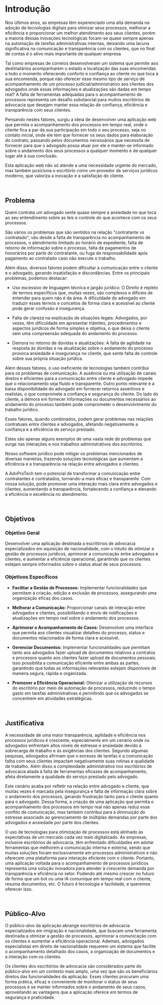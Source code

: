 # Introdução

Nos últimos anos, as empresas têm experenciado uma alta demanda na adoção de tecnologias digitais para otimizar seus processos, melhorar a eficiência e proporcionar um melhor atendimento aos seus clientes, porém  a maioria dessas inovações tecnológicas focam-se quase sempre apenas na automação de tarefas administrativas internas, deixando uma lacuna significativa na comunicação e transparência com os clientes, que no final de contas é o ativo mais importante de qualquer empresa. 

Tal como empresas de correios desenvolveram um sistema que permite aos destinatários acompanharem o estado e localização das suas encomendas a todo o momento oferecendo conforto e confiança ao cliente no que toca à sua encomenda, porque não oferecer esse mesmo tipo de serviço de acompanhamento de um processo judicial/administrativo aos clientes dos advogados onde essas informações e atualizações são dadas em tempo real? 
A falta de ferramentas adequadas para o acompanhamento de processos representa um desafio substancial para muitos escritórios de advocacia que desejam manter essa relação de confiança, eficiência e transparência com seus clientes.

Pensando nestes fatores, surgiu a ideia de desenvolver uma aplicação web que permita o acompanhamento dos processos em tempo real, onde o cliente fica a par da sua participação em todo o seu processo, seja no contato inicial, onde ele tem que fornecer os seus dados para elaboração do contrato, passando pelos documentos necessários que necessita de fornecer para que o advogado possa atuar por ele e manter-se informado sobre o andamento dos seus processos a qualquer momento e de qualquer lugar até à sua conclusão.

Esta aplicação web não só atende a uma necessidade urgente do mercado, mas também posiciona o escritório como um provedor de serviços jurídicos moderno, que valoriza a inovação e a satisfação do cliente.

<br>

## Problema

Quem contrata um advogado sente quase sempre a ansiedade no que toca ao seu entendimento sobre as leis e controle do que acontece com os seus processos. 

São vários os problemas que são sentidos na relação "contratante vs contratado", vão desde a falta de transparência no acompanhamento de processos, o atendimento limitado ao horário de expediente, falta de retorno de informação sobre o processo, falta de pagamentos de honorários por parte do contratante, ou fuga de responsabilidade após pagamento ao contratado caso não execute o trabalho.

Além disso, diversos fatores podem dificultar a comunicação entre o cliente e o advogado, gerando insatisfação e discordâncias. Entre os principais problemas, podemos destacar:

* Uso excessivo de linguagem técnica e jargão jurídico: O Direito é repleto de termos específicos que, muitas vezes, são complexos e difíceis de entender para quem não é da área. A dificuldade do advogado em traduzir esses termos e conceitos de forma clara e acessível ao cliente pode gerar confusão e insegurança.

* Falta de clareza na explicação de situações legais: Advogados, por vezes, têm dificuldade em apresentar trâmites, procedimentos e aspectos jurídicos de forma simples e objetiva, o que deixa o cliente sem uma compreensão adequada do andamento do processo.

* Demora no retorno de dúvidas e atualizações: A falta de agilidade na resposta às dúvidas e na atualização sobre o andamento do processo provoca ansiedade e insegurança no cliente, que sente falta de controle sobre sua própria situação jurídica.

Além desses fatores, o uso ineficiente de tecnologias também contribui para os problemas de comunicação. A ausência ou má utilização de canais diretos e eficientes para a comunicação entre cliente e advogado impede que o relacionamento seja fluido e transparente. Outro ponto relevante é a baixa disponibilidade do advogado em fornecer retornos assertivos e realistas, o que compromete a confiança e segurança do cliente. Do lado do cliente, a demora em fornecer informações ou documentos necessários ao andamento do processo também pode comprometer o desenvolvimento do trabalho jurídico.

Esses fatores, quando combinados, podem gerar problemas nas relações contratuais entre clientes e advogados, afetando negativamente a confiança e a eficiência do serviço prestado.

Estes são apenas alguns exemplos de uma vasta rede de problemas que surge nas interações e nos trabalhos administrativos dos escritórios.

Nosso software jurídico pode mitigar os problemas mencionados de diversas maneiras, trazendo soluções tecnológicas que aumentam a eficiência e a transparência na relação entre advogados e clientes.

A AdvProTech tem o potencial de transformar a comunicação entre contratantes e contratados, tornando-a mais eficaz e transparente. Com nossa solução, pode promover uma interação mais clara entre advogados e clientes, aumentando a transparência, fortalecendo a confiança e elevando a eficiência e excelência no atendimento.

<br>

## Objetivos

### Objetivo Geral

Desenvolver uma aplicação destinada a escritórios de advocacia especializados em aquisição de nacionalidade, com o intuito de otimizar a gestão de processos jurídicos, aprimorar a comunicação entre advogados e clientes, e aumentar a eficiência operacional, garantindo que os clientes estejam sempre informados sobre o status atual de seus processos.

### Objetivos Específicos

- **Facilitar a Gestão de Processos:** Implementar funcionalidades que permitam a criação, edição e exclusão de processos, assegurando uma organização eficaz dos casos.

- **Melhorar a Comunicação:** Proporcionar canais de interação entre advogados e clientes, possibilitando o envio de notificações e atualizações em tempo real sobre o andamento dos processos.

- **Aprimorar o Acompanhamento de Casos:** Desenvolver uma interface que permita aos clientes visualizar detalhes do processo, status e documentos relacionados de forma clara e acessível.

- **Gerenciar Documentos:** Implementar funcionalidades que permitam tanto aos advogados fazer upload de documentos relativos a contratos e processos quanto aos clientes fazer upload de documentos pessoais. Isso possibilita a comunicação eficiente entre ambas as partes, garantindo que todas as informações relevantes estejam disponíveis de maneira segura, rápida e organizada.

- **Promover a Eficiência Operacional:** Otimizar a utilização de recursos do escritório por meio de automação de processos, reduzindo o tempo gasto em tarefas administrativas e permitindo que os advogados se concentrem em atividades estratégicas.

<br>

## Justificativa

A necessidade de uma maior transparência, agilidade e eficiência nos processos jurídicos é crescente, especialmente em um cenário onde os advogados enfrentam altos níveis de estresse e ansiedade devido à sobrecarga de trabalho e às exigências dos clientes. Segundo algumas pequisas, advogados afirmam que o excesso de tarefas e a comunicação falha com seus clientes impactam negativamente suas rotinas e qualidade de trabalho. Além disso a complexidade administrativa nos escritórios de advocacia aliada à falta de ferramentas eficazes de acompanhamento, afeta diretamente a qualidade do serviço prestado pelo advogado.

Este cenário acaba por refletir na relação entre advogado e cliente, que muitas vezes é marcada pela insegurança e falta de informação clara sobre o andamento dos processos, gerando frustração tanto para o cliente quanto para o advogado. Dessa forma, a criação de uma aplicação que permita o acompanhamento dos processos em tempo real não apenas reduz esse conflito de comunicação, mas também contribui para a diminuição do estresse associado ao gerenciamento de múltiplas demandas por parte dos advogados e ansiedade por parte dos clientes.

O uso de tecnologias para otimização de processos está alinhado às expectativas de um mercado cada vez mais digitalizado. As empresas, inclusive escritórios de advocacia, têm enfrentado dificuldades em adotar ferramentas que melhorem a comunicação interna e externa, sendo que muitas soluções focam exclusivamente em processos administrativos e não oferecem uma plataforma para interação eficiente com o cliente. Portanto, uma aplicação voltada para o acompanhamento de processos jurídicos representa uma solução inovadora para atender à crescente demanda por transparência e eficiência no setor. Podendo até mesmo crescer no futuro de forma que um bot ou uma IA comunique em tempo real com o cliente, resuma documentos, etc. O futuro é tecnologia e facilidade, e queremos oferecer isso.

<br>

## Público-Alvo

O público-alvo da aplicação abrange escritórios de advocacia especializados em imigração e nacionalidade, que buscam uma ferramenta destinada a otimizar a gestão de processos, aprimorar a comunicação com os clientes e aumentar a eficiência operacional. Ademais, advogados especialistas em direito de nacionalidade requerem um sistema que facilite o acompanhamento detalhado dos casos, a organização de documentos e a interação com os clientes.

Os clientes dos escritórios de advocacia são considerados parte do público-alvo em um contexto mais amplo, uma vez que são os beneficiários diretos das funcionalidades da aplicação. Esses clientes procuram uma forma prática, eficaz e conveniente de monitorar o status de seus processos e se manter informados sobre o andamento de seus casos, aproveitando as vantagens que a aplicação oferece em termos de segurança e praticidade.
